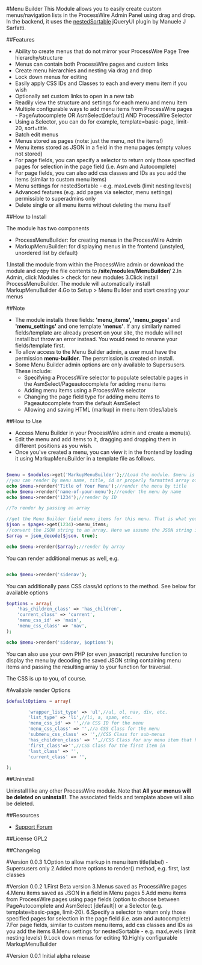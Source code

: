 #Menu Builder
This Module allows you to easily create custom menus/navigation lists in the ProcessWire Admin Panel using drag and drop. In the backend, it uses the [nestedSortable](https://github.com/mjsarfatti/nestedSortable) jQueryUI plugin by Manuele J Sarfatti.


##Features
* Ability to create menus that do not mirror your ProcessWire Page Tree hierarchy/structure
* Menus can contain both ProcessWire pages and custom links
* Create menu hierarchies and nesting via drag and drop
* Lock down menus for editing
* Easily apply CSS IDs and Classes to each and every menu item if you wish
* Optionally set custom links to open in a new tab
* Readily view the structure and settings for each menu and menu item
* Multiple configurable ways to add menu items from ProcessWire pages - PageAutocomplete OR AsmSelect[default] AND ProcessWire Selector
* Using a Selector, you can do for example,  template=basic-page, limit-20, sort=title.
* Batch edit menus
* Menus stored as pages (note: just the menu, not the items!)
* Menu items stored as JSON in a field in the menu pages (empty values not stored)
* For page fields, you can specify a selector to return only those specified pages for selection in the page field (i.e. Asm and Autocomplete)
* For page fields, you can also add css classes and IDs as you add the items (similar to custom menu items)
* Menu settings for nestedSortable - e.g. maxLevels (limit nesting levels)
* Advanced features (e.g. add pages via selector, menu settings)  permissible to superadmins only
* Delete single or all menu items without deleting the menu itself

##How to Install

The module has two components


* ProcessMenuBuilder: for creating menus in the ProcessWire Admin
* MarkupMenuBuilder: for displaying menus in the frontend (unstyled, unordered list by default)

1.Install the module from within the ProcessWire admin or download the module and copy the file contents to **/site/modules/MenuBuilder/**
2.In Admin, click Modules > check for new modules
3.Click install ProcessMenuBuilder. The module will automatically install MarkupMenuBuilder
4.Go to Setup > Menu Builder and start creating your menus

##Note

* The module installs three fields: **'menu_items', 'menu_pages'** and **'menu_settings'** and one template **'menus'**. If any similarly named fields/template are already present on your site, the module will not install but throw an error instead. You would need to rename your fields/template first. 
* To allow access to the Menu Builder admin, a user must have the permission **menu-builder**. The persmission is created on install.
* Some Menu Builder admin options are only available to Supersusers. These include:
  * Specifying a ProcessWire selector to populate selectable pages in the AsmSelect/Pageautocomplete for adding menu items
  * Adding menu items using a ProcessWire selector
  * Changing the page field type for adding menu items to Pageautocomplete from the default AsmSelect
  * Allowing and saving HTML (markup) in menu item titles/labels

##How to Use

* Access Menu Builder in your ProcessWire admin and create a menu(s).
* Edit the menu and add items to it, dragging and dropping them in different positions as you wish.
* Once you've created a menu, you can view it in the frontend by loading it using MarkupMenuBuilder in a template file as follows.

````php

$menu = $modules->get('MarkupMenuBuilder');//Load the module. $menu is an example
//you can render by menu name, title, id or properly formatted array of menu items
echo $menu->render('Title of Your Menu');//render the menu by title
echo $menu->render('name-of-your-menu');//render the menu by name
echo $menu->render('1234');//render by ID

//To render by passing an array

//get the Menu Builder field menu_items for this menu. That is what your menu items JSON string is stored
$json = $pages->get(1234)->menu_items;
//convert the JSON string to an array. Here we assume the JSON string is not empty
$array = json_decode($json, true);

echo $menu->render($array);//render by array

````

You can render additional menus as well, e.g.

````php

echo $menu->render('sidenav');
````

You can additionally pass CSS class/id options to the method. See below for available options

````php
$options = array(
	'has_children_class' => 'has_children',
	'current_class' => 'current',
	'menu_css_id' => 'main',
	'menu_css_class' => 'nav',
);

echo $menu->render('sidenav, $options');
````

You can also use your own PHP (or even javascript) recursive function to display the menu by decoding the saved JSON string containing menu items and passing the resulting array to your function for traversal.

The CSS is up to you, of course.

#Available render Options

````php
$defaultOptions = array(

		'wrapper_list_type' => 'ul',//ul, ol, nav, div, etc.
		'list_type' => 'li',//li, a, span, etc.
		'menu_css_id' => '',//a CSS ID for the menu
		'menu_css_class' => '',//a CSS Class for the menu
		'submenu_css_class' => '',//CSS Class for sub-menus
		'has_children_class' => '',//CSS Class for any menu item that has children
		'first_class'=>'',//CSS Class for the first item in 
		'last_class' => '',
		'current_class' => '',

);
````

##Uninstall

Uninstall like any other ProcessWire module. Note that **All your menus will be deleted on uninstall!**. The associated fields and template above will also be deleted.

##Resources
* [Support Forum](http://processwire.com/talk/topic/4451-module-menu-builder/)

##License
GPL2

##Changelog

#Version 0.0.3
1.Option to allow markup in menu item title(label) - Supersusers only
2.Added more options to render() method, e.g. first, last classes

#Version 0.0.2
1.First Beta version
3.Menus saved as ProcessWire pages
4.Menu items saved as JSON in a field in Menu pages
5.Add menu items from ProcessWire pages using page fields (option to choose between PageAutocomplete and AsmSelect [default]) or a Selector (e.g. template=basic-page, limit-20).
6.Specify a selector to return only those specified pages for selection in the page field (i.e. asm and autocomplete)
7.For page fields, similar to custom menu items, add css classes and IDs as you add the items
8.Menu settings for nestedSortable - e.g. maxLevels (limit nesting levels)
9.Lock down menus for editing
10.Highly configurable MarkupMenuBuilder 

#Version 0.0.1
Initial alpha release


